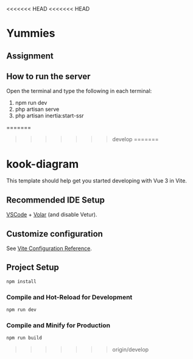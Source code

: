 <<<<<<< HEAD
<<<<<<< HEAD
# Yummies

## Assignment

## How to run the server
Open the terminal and type the following in each terminal:

1. npm run dev
2. php artisan serve
3. php artisan inertia:start-ssr

=======
>>>>>>> develop
=======
# kook-diagram

This template should help get you started developing with Vue 3 in Vite.

## Recommended IDE Setup

[VSCode](https://code.visualstudio.com/) + [Volar](https://marketplace.visualstudio.com/items?itemName=Vue.volar) (and disable Vetur).

## Customize configuration

See [Vite Configuration Reference](https://vite.dev/config/).

## Project Setup

```sh
npm install
```

### Compile and Hot-Reload for Development

```sh
npm run dev
```

### Compile and Minify for Production

```sh
npm run build
```
>>>>>>> origin/develop
